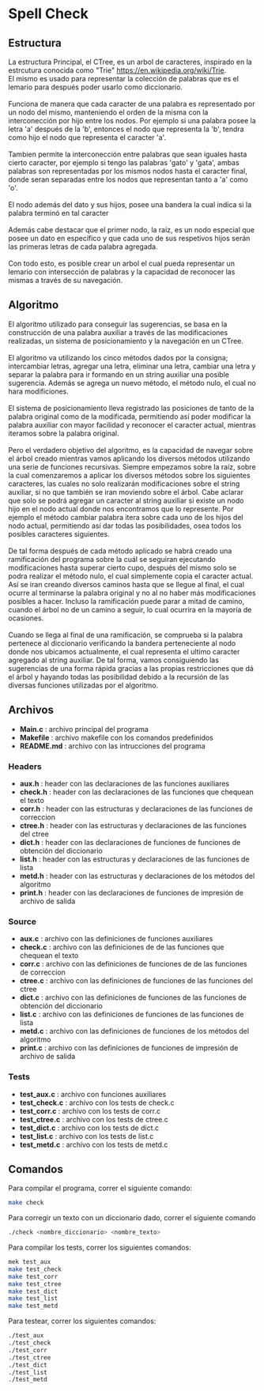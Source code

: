 # Spell Check

## Estructura
La estructura Principal, el CTree, es un arbol de caracteres, inspirado en la estrcutura conocida como "Trie" https://en.wikipedia.org/wiki/Trie. 
\
El mismo es usado para representar la colección de palabras que es el lemario para después poder usarlo como diccionario.
\
\
Funciona de manera que cada caracter de una palabra es representado por un nodo del mismo, manteniendo el orden de la misma con la interconección por hijo entre los nodos. Por ejemplo si una palabra posee la letra 'a' después de la 'b', entonces el nodo que representa la 'b', tendra como hijo el nodo que representa el caracter 'a'. 
\
\
Tambien permite la interconección entre palabras que sean iguales hasta cierto caracter, por ejemplo si tengo las palabras 'gato' y 'gata', ambas palabras son representadas por los mismos nodos hasta el caracter final, donde seran separadas entre los nodos que representan tanto a 'a' como 'o'. 
\
\
El nodo además del dato y sus hijos, posee una bandera la cual indica si la palabra terminó en tal caracter
\
\
Además cabe destacar que el primer nodo, la raíz, es un nodo especial que posee un dato en específico y que cada uno de sus respetivos hijos serán las primeras letras de cada palabra agregada.
\
\
Con todo esto, es posible crear un arbol el cual pueda representar un lemario con intersección de palabras y la capacidad de reconocer las mismas a través de su navegación.

## Algoritmo
El algoritmo utilizado para conseguir las sugerencias, se basa en la construcción de una palabra auxiliar a través de las modificaciones realizadas, un sistema de posicionamiento y la navegación en un CTree.
\
\
El algoritmo va utilizando los cinco métodos dados por la consigna; intercambiar letras, agregar una letra, eliminar una letra, cambiar una letra y separar la palabra
para ir formando en un string auxiliar una posible sugerencia. Además se agrega un nuevo método, el método nulo, el cual no hara modificiones.
\
\
El sistema de posicionamiento lleva registrado las posiciones de tanto de la palabra original como de la modificada, permitiendo así poder modificar la palabra auxiliar con mayor facilidad y reconocer el caracter actual, mientras iteramos sobre la palabra original.
\
\
Pero el verdadero objetivo del algoritmo, es la capacidad de navegar sobre el árbol creado mientras vamos aplicando los diversos métodos utilizando una serie de funciones recursivas. Siempre empezamos sobre la raíz, sobre la cual comenzaremos a aplicar los diversos métodos sobre los siguientes caracteres, las cuales no solo realizarán modificaciones sobre el string auxiliar, si no que también se iran moviendo sobre el árbol. Cabe aclarar que solo se podrá agregar un caracter al string auxiliar si existe un nodo hijo en el nodo actual donde nos encontramos que lo represente. Por ejemplo el método cambiar palabra itera sobre cada uno de los hijos del nodo actual, permitiendo así dar todas las posibilidades, osea todos los posibles caracteres siguientes. 
\
\
De tal forma después de cada método aplicado se habrá creado una ramificación del programa sobre la cuál se seguiran ejecutando modificaciones hasta superar cierto cupo, después del mismo solo se podra realizar el método nulo, el cual simplemente copia el caracter actual. Así se iran creando diversos caminos hasta que se llegue al final, el cual ocurre al terminarse la palabra original y no al no haber más modificaciones posibles a hacer. Incluso la ramificación puede parar a mitad de camino, cuando el árbol no de un camino a seguir, lo cual ocurrira en la mayoría de ocasiones.
\
\
Cuando se llega al final de una ramificación, se comprueba si la palabra pertenece al diccionario verificando la bandera perteneciente al nodo donde nos ubicamos actualmente, el cual representa el ultimo caracter agregado al string auxiliar. De tal forma, vamos consiguiendo las sugerencias de una forma rápida gracias a las propias restricciones que dá el árbol y hayando todas las posibilidad debido a la recursión de las diversas funciones utilizadas por el algoritmo.

## Archivos
* **Main.c** : archivo principal del programa
* **Makefile** : archivo makefile con los comandos predefinidos
* **README.md** : archivo con las intrucciones del programa
### Headers
* **aux.h** : header con las declaraciones de las funciones auxiliares
* **check.h** : header con las declaraciones de las funciones que chequean el texto
* **corr.h** : header con las estructuras y declaraciones de las funciones de correccion
* **ctree.h** : header con las estructuras y declaraciones de las funciones del ctree
* **dict.h** : header con las declaraciones de funciones de funciones de obtención del diccionario
* **list.h** : header con las estructuras y declaraciones de las funciones de lista
* **metd.h** : header con las estructuras y declaraciones de los métodos del algoritmo
* **print.h** : header con las declaraciones de funciones de impresión de archivo de salida
### Source
* **aux.c** : archivo con las definiciones de funciones auxiliares
* **check.c** : archivo con las definiciones de de las funciones que chequean el texto
* **corr.c** : archivo con las definiciones de funciones de de las funciones de correccion
* **ctree.c** : archivo con las definiciones de funciones de las funciones del ctree
* **dict.c** : archivo con las definiciones de funciones de las funciones de obtención del diccionario
* **list.c** : archivo con las definiciones de funciones de las funciones de lista
* **metd.c** : archivo con las definiciones de funciones de los métodos del algoritmo
* **print.c** : archivo con las definiciones de funciones de impresión de archivo de salida
### Tests
* **test_aux.c** : archivo con funciones auxiliares
* **test_check.c** : archivo con los tests de check.c
* **test_corr.c** : archivo con los tests de corr.c
* **test_ctree.c** : archivo con los tests de ctree.c
* **test_dict.c** : archivo con los tests de dict.c
* **test_list.c** : archivo con los tests de list.c
* **test_metd.c** : archivo con los tests de metd.c
## Comandos 
Para compilar el programa, correr el siguiente comando:
```bash
make check 
```
Para corregir un texto con un diccionario dado, correr el siguiente comando
```bash
./check <nombre_diccionario> <nombre_texto>
```
Para compilar los tests, correr los siguientes comandos:
```bash
mek test_aux
make test_check
make test_corr
make test_ctree
make test_dict
make test_list
make test_metd
```
Para testear, correr los siguientes comandos:
```bash
./test_aux
./test_check
./test_corr
./test_ctree
./test_dict
./test_list
./test_metd
```

